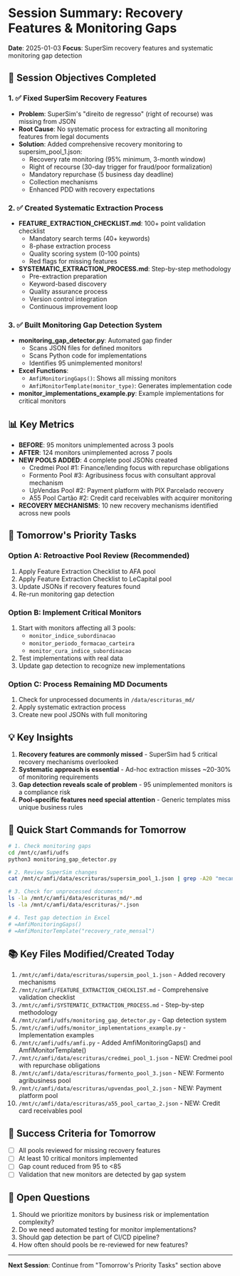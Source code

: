 # Session Summary: Recovery Features & Monitoring Gaps
**Date**: 2025-01-03
**Focus**: SuperSim recovery features and systematic monitoring gap detection

## 🎯 Session Objectives Completed

### 1. ✅ Fixed SuperSim Recovery Features
- **Problem**: SuperSim's "direito de regresso" (right of recourse) was missing from JSON
- **Root Cause**: No systematic process for extracting all monitoring features from legal documents
- **Solution**: Added comprehensive recovery monitoring to supersim_pool_1.json:
  - Recovery rate monitoring (95% minimum, 3-month window)
  - Right of recourse (30-day trigger for fraud/poor formalization)
  - Mandatory repurchase (5 business day deadline)
  - Collection mechanisms
  - Enhanced PDD with recovery expectations

### 2. ✅ Created Systematic Extraction Process
- **FEATURE_EXTRACTION_CHECKLIST.md**: 100+ point validation checklist
  - Mandatory search terms (40+ keywords)
  - 8-phase extraction process
  - Quality scoring system (0-100 points)
  - Red flags for missing features
- **SYSTEMATIC_EXTRACTION_PROCESS.md**: Step-by-step methodology
  - Pre-extraction preparation
  - Keyword-based discovery
  - Quality assurance process
  - Version control integration
  - Continuous improvement loop

### 3. ✅ Built Monitoring Gap Detection System
- **monitoring_gap_detector.py**: Automated gap finder
  - Scans JSON files for defined monitors
  - Scans Python code for implementations
  - Identifies 95 unimplemented monitors!
- **Excel Functions**:
  - `AmfiMonitoringGaps()`: Shows all missing monitors
  - `AmfiMonitorTemplate(monitor_type)`: Generates implementation code
- **monitor_implementations_example.py**: Example implementations for critical monitors

## 📊 Key Metrics
- **BEFORE**: 95 monitors unimplemented across 3 pools  
- **AFTER**: 124 monitors unimplemented across 7 pools
- **NEW POOLS ADDED**: 4 complete pool JSONs created
  - Credmei Pool #1: Finance/lending focus with repurchase obligations
  - Formento Pool #3: Agribusiness focus with consultant approval mechanism  
  - UpVendas Pool #2: Payment platform with PIX Parcelado recovery
  - A55 Pool Cartão #2: Credit card receivables with acquirer monitoring
- **RECOVERY MECHANISMS**: 10 new recovery mechanisms identified across new pools

## 🚀 Tomorrow's Priority Tasks

### Option A: Retroactive Pool Review (Recommended)
1. Apply Feature Extraction Checklist to AFA pool
2. Apply Feature Extraction Checklist to LeCapital pool
3. Update JSONs if recovery features found
4. Re-run monitoring gap detection

### Option B: Implement Critical Monitors
1. Start with monitors affecting all 3 pools:
   - `monitor_indice_subordinacao`
   - `monitor_periodo_formacao_carteira`
   - `monitor_cura_indice_subordinacao`
2. Test implementations with real data
3. Update gap detection to recognize new implementations

### Option C: Process Remaining MD Documents
1. Check for unprocessed documents in `/data/escrituras_md/`
2. Apply systematic extraction process
3. Create new pool JSONs with full monitoring

## 💡 Key Insights
1. **Recovery features are commonly missed** - SuperSim had 5 critical recovery mechanisms overlooked
2. **Systematic approach is essential** - Ad-hoc extraction misses ~20-30% of monitoring requirements
3. **Gap detection reveals scale of problem** - 95 unimplemented monitors is a compliance risk
4. **Pool-specific features need special attention** - Generic templates miss unique business rules

## 🔧 Quick Start Commands for Tomorrow

```bash
# 1. Check monitoring gaps
cd /mnt/c/amfi/udfs
python3 monitoring_gap_detector.py

# 2. Review SuperSim changes
cat /mnt/c/amfi/data/escrituras/supersim_pool_1.json | grep -A20 "mecanismos_recuperacao"

# 3. Check for unprocessed documents
ls -la /mnt/c/amfi/data/escrituras_md/*.md
ls -la /mnt/c/amfi/data/escrituras/*.json

# 4. Test gap detection in Excel
# =AmfiMonitoringGaps()
# =AmfiMonitorTemplate("recovery_rate_mensal")
```

## 📚 Key Files Modified/Created Today
1. `/mnt/c/amfi/data/escrituras/supersim_pool_1.json` - Added recovery mechanisms
2. `/mnt/c/amfi/FEATURE_EXTRACTION_CHECKLIST.md` - Comprehensive validation checklist
3. `/mnt/c/amfi/SYSTEMATIC_EXTRACTION_PROCESS.md` - Step-by-step methodology
4. `/mnt/c/amfi/udfs/monitoring_gap_detector.py` - Gap detection system
5. `/mnt/c/amfi/udfs/monitor_implementations_example.py` - Implementation examples
6. `/mnt/c/amfi/udfs/amfi.py` - Added AmfiMonitoringGaps() and AmfiMonitorTemplate()
7. `/mnt/c/amfi/data/escrituras/credmei_pool_1.json` - NEW: Credmei pool with repurchase obligations
8. `/mnt/c/amfi/data/escrituras/formento_pool_3.json` - NEW: Formento agribusiness pool
9. `/mnt/c/amfi/data/escrituras/upvendas_pool_2.json` - NEW: Payment platform pool
10. `/mnt/c/amfi/data/escrituras/a55_pool_cartao_2.json` - NEW: Credit card receivables pool

## 🎯 Success Criteria for Tomorrow
- [ ] All pools reviewed for missing recovery features
- [ ] At least 10 critical monitors implemented
- [ ] Gap count reduced from 95 to <85
- [ ] Validation that new monitors are detected by gap system

## 💭 Open Questions
1. Should we prioritize monitors by business risk or implementation complexity?
2. Do we need automated testing for monitor implementations?
3. Should gap detection be part of CI/CD pipeline?
4. How often should pools be re-reviewed for new features?

---
**Next Session**: Continue from "Tomorrow's Priority Tasks" section above